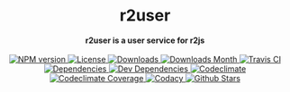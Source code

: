 <h1 align="center">r2user</h1>

<div align="center">
  <strong>r2user is a user service for r2js</strong>
</div>

<br />

<div align="center">
  <!-- NPM version -->
  <a href="https://npmjs.org/package/r2user" target="_blank">
    <img src="https://img.shields.io/npm/v/r2user.svg" alt="NPM version" />
  </a>
  <!-- License -->
  <a href="https://npmjs.org/package/r2user" target="_blank">
    <img src="https://img.shields.io/npm/l/r2user.svg" alt="License" />
  </a>
  <!-- Downloads -->
  <a href="https://npmjs.org/package/r2user" target="_blank">
    <img src="https://img.shields.io/npm/dt/r2user.svg" alt="Downloads" />
  </a>
  <!-- Downloads Month -->
  <a href="https://npmjs.org/package/r2user" target="_blank">
    <img src="https://img.shields.io/npm/dm/r2user.svg" alt="Downloads Month" />
  </a>
  <!-- Travis CI -->
  <a href="https://travis-ci.org/r2js/r2user" target="_blank">
    <img src="https://img.shields.io/travis/r2js/r2user.svg" alt="Travis CI" />
  </a>
  <!-- Dependencies -->
  <a href="https://david-dm.org/r2js/r2user" target="_blank">
    <img src="https://img.shields.io/david/r2js/r2user.svg" alt="Dependencies" />
  </a>
  <!-- Dev Dependencies -->
  <a href="https://david-dm.org/r2js/r2user?type=dev" target="_blank">
    <img src="https://img.shields.io/david/dev/r2js/r2user.svg" alt="Dev Dependencies" />
  </a>
  <!-- Codeclimate -->
  <a href="https://codeclimate.com/github/r2js/r2user" target="_blank">
    <img src="https://img.shields.io/codeclimate/github/r2js/r2user.svg" alt="Codeclimate" />
  </a>
  <!-- Codeclimate Coverage -->
  <a href="https://codeclimate.com/github/r2js/r2user" target="_blank">
    <img src="https://img.shields.io/codeclimate/coverage/github/r2js/r2user.svg" alt="Codeclimate Coverage" />
  </a>
  <!-- Codacy -->
  <a href="https://codacy.com" target="_blank">
    <img src="https://img.shields.io/codacy/grade/ddd749c22c47432b96520b246a96b02f.svg" alt="Codacy" />
  </a>
  <!-- Github Stars -->
  <a href="https://github.com/r2js/r2user" target="_blank">
    <img src="https://img.shields.io/github/stars/r2js/r2user.svg?label=%E2%98%85" alt="Github Stars" />
  </a>
</div>

<br />
